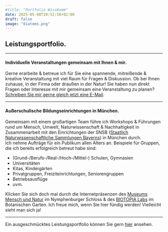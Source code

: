 ```yaml
---
#title: "Portfolio WissKomm"
date: 2025-05-08T20:52:58+02:00
draft: false
image: "diatoms.png"
---
```

## Leistungsportfolio. 

___  

#### Individuelle Veranstaltungen gemeinsam mit Ihnen & mir.
Gerne erarbeite & betreue ich für Sie eine spannende, mitreißende & kreative Veranstaltung mit viel Raum für Fragen & Diskussion. 
Ob bei Ihnen zuhause, in der Firma oder draußen in der Natur! Sie haben nun direkt Fragen oder Interesse mit mir gemeinsam eine Veranstaltung zu planen? [Schreiben Sie mir gerne gleich jetzt eine E-Mail](mailto:spyingonscience@posteo.com?subject=Kontaktaufnahme%20über%20die%20Webseite%20spyingonscience.com).    

___

#### Außerschulische Bildungseinrichtungen in München.
Gemeinsam mit einem großartigen Team führe ich Workshops & Führungen rund um Mensch, Umwelt, Naturwissenschaft &  Nachhaltigkeit in Zusammenarbeit mit den Einrichtungen der SNSB ([Staatlich Naturwissenschaftliche Sammlungen Bayerns](https://snsb.de/)) in München durch.  
Ich nehme Aufträge für ein Publikum allen Alters an. Beispiele für Gruppen, die ich bereits erfolgreich betreut habe sind: 
* (Grund-/Berufs-/Real-/Hoch-/Mittel-) Schulen, Gymnasien
* Universitäten
* Kitas, Kindergärten
* Privatgruppen, Freiziteinrichtungen, Seniorengruppen 
* Betriebsausflüge
* uvm.

Klicken Sie sich doch mal durch die Internetpräsenzen des [Museums Mensch und Natur](https://mmn-muenchen.snsb.de/fuehrungen-mehr/) im Nymphenburger Schloss & des [BIOTOPIA Labs](https://biotopialab.snsb.de/programme/) im Botanischen Garten. Ich freue mich, wenn Sie hier fündig werden! Vielleicht sieht man sich ja!  
___

Ein ausgeschmücktes Leistungsportfolio können Sie gern [hier](/images/portfolio-referentin.jpg) ansehen. 